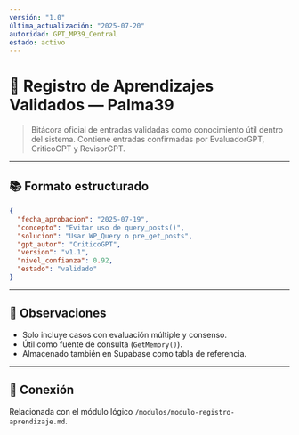 ```yaml
---
versión: "1.0"
última_actualización: "2025-07-20"
autoridad: GPT_MP39_Central
estado: activo
---
```


# 📝 Registro de Aprendizajes Validados — Palma39

> Bitácora oficial de entradas validadas como conocimiento útil dentro del sistema. Contiene entradas confirmadas por EvaluadorGPT, CriticoGPT y RevisorGPT.

---

## 📚 Formato estructurado

```json
{
  "fecha_aprobacion": "2025-07-19",
  "concepto": "Evitar uso de query_posts()",
  "solucion": "Usar WP_Query o pre_get_posts",
  "gpt_autor": "CriticoGPT",
  "version": "v1.1",
  "nivel_confianza": 0.92,
  "estado": "validado"
}
```

---

## 🧾 Observaciones

- Solo incluye casos con evaluación múltiple y consenso.
- Útil como fuente de consulta (`GetMemory()`).
- Almacenado también en Supabase como tabla de referencia.

---

## 🔁 Conexión

Relacionada con el módulo lógico `/modulos/modulo-registro-aprendizaje.md`.
